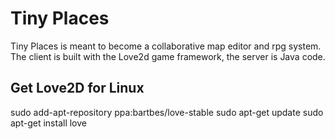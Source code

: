 # Tiny Places

Tiny Places is meant to become a collaborative map editor and rpg system. The client is built with
the Love2d game framework, the server is Java code.


## Get Love2D for Linux

sudo add-apt-repository ppa:bartbes/love-stable
sudo apt-get update
sudo apt-get install love
